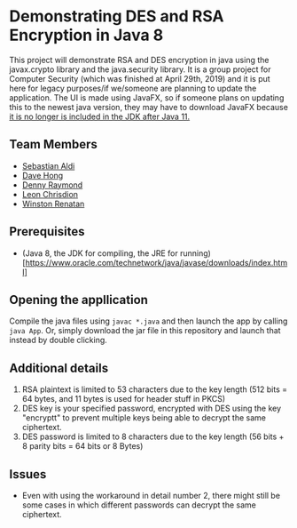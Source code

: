 # Demonstrating DES and RSA Encryption in Java 8
This project will demonstrate RSA and DES encryption in java using the javax.crypto library and the java.security library. It is a group project for Computer Security (which was finished at April 29th, 2019) and it is put here for legacy purposes/if we/someone are planning to update the application. The UI is made using JavaFX, so if someone plans on updating this to the newest java version, they may have to download JavaFX because [it is no longer is included in the JDK after Java 11.](https://jaxenter.com/jdk-11-javafx-separate-module-142186.html)

## Team Members
* [Sebastian Aldi](https://github.com/sebastianaldi17)
* [Dave Hong](https://github.com/acailuv)
* [Denny Raymond](https://github.com/raymondddenny)
* [Leon Chrisdion](https://github.com/leonchrisdion)
* [Winston Renatan](https://github.com/Ebnhzr)

## Prerequisites
* (Java 8, the JDK for compiling, the JRE for running)[https://www.oracle.com/technetwork/java/javase/downloads/index.html]
## Opening the appllication
Compile the java files using `javac *.java` and then launch the app by calling `java App`. Or, simply download the jar file in this repository and launch that instead by double clicking.

## Additional details
1. RSA plaintext is limited to 53 characters due to the key length (512 bits = 64 bytes, and 11 bytes is used for header stuff in PKCS)
2. DES key is your specified password, encrypted with DES using the key "encryptt" to prevent multiple keys being able to decrypt the same ciphertext.
3. DES password is limited to 8 characters due to the key length (56 bits + 8 parity bits = 64 bits or 8 Bytes)

## Issues
* Even with using the workaround in detail number 2, there might still be some cases in which different passwords can decrypt the same ciphertext.